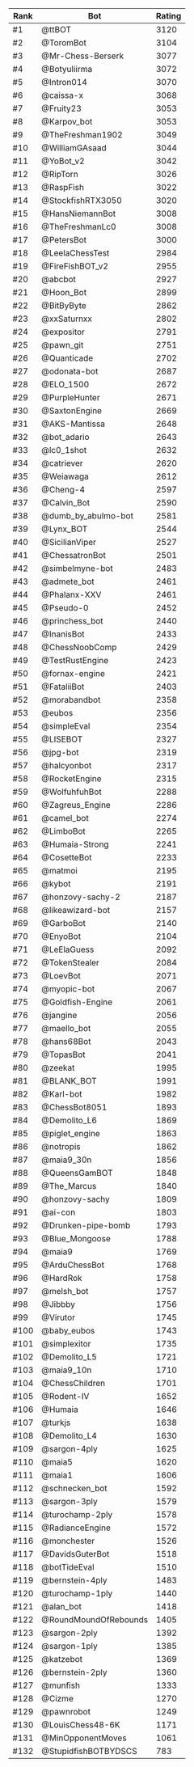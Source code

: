 Rank|Bot|Rating
---|---|---
#1|@ttBOT|3120
#2|@ToromBot|3104
#3|@Mr-Chess-Berserk|3077
#4|@Botyuliirma|3072
#5|@Intron014|3070
#6|@caissa-x|3068
#7|@Fruity23|3053
#8|@Karpov_bot|3053
#9|@TheFreshman1902|3049
#10|@WilliamGAsaad|3044
#11|@YoBot_v2|3042
#12|@RipTorn|3026
#13|@RaspFish|3022
#14|@StockfishRTX3050|3020
#15|@HansNiemannBot|3008
#16|@TheFreshmanLc0|3008
#17|@PetersBot|3000
#18|@LeelaChessTest|2984
#19|@FireFishBOT_v2|2955
#20|@abcbot|2927
#21|@Hoon_Bot|2899
#22|@BitByByte|2862
#23|@xxSaturnxx|2802
#24|@expositor|2791
#25|@pawn_git|2751
#26|@Quanticade|2702
#27|@odonata-bot|2687
#28|@ELO_1500|2672
#29|@PurpleHunter|2671
#30|@SaxtonEngine|2669
#31|@AKS-Mantissa|2648
#32|@bot_adario|2643
#33|@lc0_1shot|2632
#34|@catriever|2620
#35|@Weiawaga|2612
#36|@Cheng-4|2597
#37|@Calvin_Bot|2590
#38|@dumb_by_abulmo-bot|2581
#39|@Lynx_BOT|2544
#40|@SicilianViper|2527
#41|@ChessatronBot|2501
#42|@simbelmyne-bot|2483
#43|@admete_bot|2461
#44|@Phalanx-XXV|2461
#45|@Pseudo-0|2452
#46|@princhess_bot|2440
#47|@InanisBot|2433
#48|@ChessNoobComp|2429
#49|@TestRustEngine|2423
#50|@fornax-engine|2421
#51|@FataliiBot|2403
#52|@morabandbot|2358
#53|@eubos|2356
#54|@simpleEval|2354
#55|@LISEBOT|2327
#56|@jpg-bot|2319
#57|@halcyonbot|2317
#58|@RocketEngine|2315
#59|@WolfuhfuhBot|2288
#60|@Zagreus_Engine|2286
#61|@camel_bot|2274
#62|@LimboBot|2265
#63|@Humaia-Strong|2241
#64|@CosetteBot|2233
#65|@matmoi|2195
#66|@kybot|2191
#67|@honzovy-sachy-2|2187
#68|@likeawizard-bot|2157
#69|@GarboBot|2140
#70|@EnyoBot|2104
#71|@LeElaGuess|2092
#72|@TokenStealer|2084
#73|@LoevBot|2071
#74|@myopic-bot|2067
#75|@Goldfish-Engine|2061
#76|@jangine|2056
#77|@maello_bot|2055
#78|@hans68Bot|2043
#79|@TopasBot|2041
#80|@zeekat|1995
#81|@BLANK_BOT|1991
#82|@Karl-bot|1982
#83|@ChessBot8051|1893
#84|@Demolito_L6|1869
#85|@piglet_engine|1863
#86|@notropis|1862
#87|@maia9_30n|1856
#88|@QueensGamBOT|1848
#89|@The_Marcus|1840
#90|@honzovy-sachy|1809
#91|@ai-con|1803
#92|@Drunken-pipe-bomb|1793
#93|@Blue_Mongoose|1788
#94|@maia9|1769
#95|@ArduChessBot|1768
#96|@HardRok|1758
#97|@melsh_bot|1757
#98|@Jibbby|1756
#99|@Virutor|1745
#100|@baby_eubos|1743
#101|@simplexitor|1735
#102|@Demolito_L5|1721
#103|@maia9_10n|1710
#104|@ChessChildren|1701
#105|@Rodent-IV|1652
#106|@Humaia|1646
#107|@turkjs|1638
#108|@Demolito_L4|1630
#109|@sargon-4ply|1625
#110|@maia5|1620
#111|@maia1|1606
#112|@schnecken_bot|1592
#113|@sargon-3ply|1579
#114|@turochamp-2ply|1578
#115|@RadianceEngine|1572
#116|@monchester|1526
#117|@DavidsGuterBot|1518
#118|@botTideEval|1510
#119|@bernstein-4ply|1483
#120|@turochamp-1ply|1440
#121|@alan_bot|1418
#122|@RoundMoundOfRebounds|1405
#123|@sargon-2ply|1392
#124|@sargon-1ply|1385
#125|@katzebot|1369
#126|@bernstein-2ply|1360
#127|@munfish|1333
#128|@Cizme|1270
#129|@pawnrobot|1249
#130|@LouisChess48-6K|1171
#131|@MinOpponentMoves|1061
#132|@StupidfishBOTBYDSCS|783
